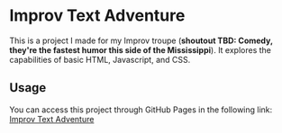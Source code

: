 # Improv Text Adventure
This is a project I made for my Improv troupe (**shoutout TBD: Comedy, they're the fastest humor this side of the Mississippi**). It explores the capabilities of basic HTML, Javascript, and CSS.

## Usage
You can access this project through GitHub Pages in the following link:<br/>
[Improv Text Adventure](https://chuckkanoy.github.io/improv_adventure_website/)
